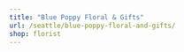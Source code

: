 ```yaml
---
title: "Blue Poppy Floral & Gifts"
url: /seattle/blue-poppy-floral-and-gifts/
shop: florist
---
```

